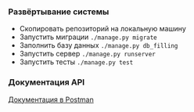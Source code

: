 ### Развёртывание системы

- Скопировать репозиторий на локальную машину
- Запустить миграции ```./manage.py migrate```
- Заполнить базу данных ```./manage.py db_filling```
- Запустить сервер ```./manage.py runserver```
- Запустить тесты ```./manage.py test```

### Документация API

[Документация в Postman](https://documenter.getpostman.com/view/13151410/UVXokDCo)